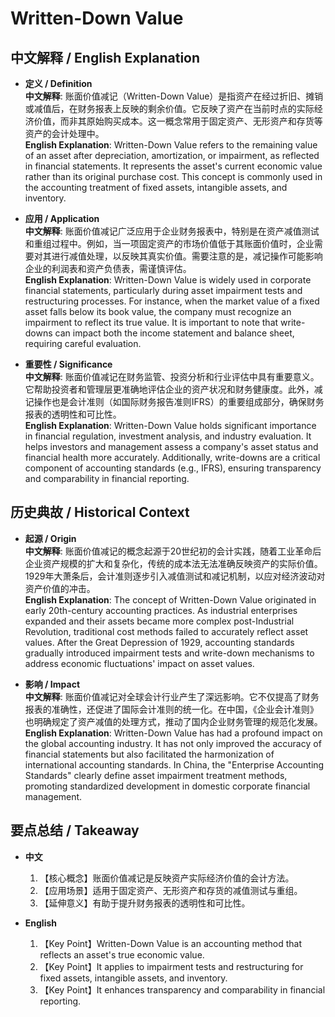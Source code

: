 # Written-Down Value

## 中文解释 / English Explanation

* **定义 / Definition**  
  **中文解释**: 账面价值减记（Written-Down Value）是指资产在经过折旧、摊销或减值后，在财务报表上反映的剩余价值。它反映了资产在当前时点的实际经济价值，而非其原始购买成本。这一概念常用于固定资产、无形资产和存货等资产的会计处理中。  
  **English Explanation**: Written-Down Value refers to the remaining value of an asset after depreciation, amortization, or impairment, as reflected in financial statements. It represents the asset's current economic value rather than its original purchase cost. This concept is commonly used in the accounting treatment of fixed assets, intangible assets, and inventory.

* **应用 / Application**  
  **中文解释**: 账面价值减记广泛应用于企业财务报表中，特别是在资产减值测试和重组过程中。例如，当一项固定资产的市场价值低于其账面价值时，企业需要对其进行减值处理，以反映其真实价值。需要注意的是，减记操作可能影响企业的利润表和资产负债表，需谨慎评估。  
  **English Explanation**: Written-Down Value is widely used in corporate financial statements, particularly during asset impairment tests and restructuring processes. For instance, when the market value of a fixed asset falls below its book value, the company must recognize an impairment to reflect its true value. It is important to note that write-downs can impact both the income statement and balance sheet, requiring careful evaluation.

* **重要性 / Significance**  
  **中文解释**: 账面价值减记在财务监管、投资分析和行业评估中具有重要意义。它帮助投资者和管理层更准确地评估企业的资产状况和财务健康度。此外，减记操作也是会计准则（如国际财务报告准则IFRS）的重要组成部分，确保财务报表的透明性和可比性。  
  **English Explanation**: Written-Down Value holds significant importance in financial regulation, investment analysis, and industry evaluation. It helps investors and management assess a company's asset status and financial health more accurately. Additionally, write-downs are a critical component of accounting standards (e.g., IFRS), ensuring transparency and comparability in financial reporting.

## 历史典故 / Historical Context

* **起源 / Origin**  
  **中文解释**: 账面价值减记的概念起源于20世纪初的会计实践，随着工业革命后企业资产规模的扩大和复杂化，传统的成本法无法准确反映资产的实际价值。1929年大萧条后，会计准则逐步引入减值测试和减记机制，以应对经济波动对资产价值的冲击。  
  **English Explanation**: The concept of Written-Down Value originated in early 20th-century accounting practices. As industrial enterprises expanded and their assets became more complex post-Industrial Revolution, traditional cost methods failed to accurately reflect asset values. After the Great Depression of 1929, accounting standards gradually introduced impairment tests and write-down mechanisms to address economic fluctuations' impact on asset values.

* **影响 / Impact**  
  **中文解释**: 账面价值减记对全球会计行业产生了深远影响。它不仅提高了财务报表的准确性，还促进了国际会计准则的统一化。在中国，《企业会计准则》也明确规定了资产减值的处理方式，推动了国内企业财务管理的规范化发展。  
  **English Explanation**: Written-Down Value has had a profound impact on the global accounting industry. It has not only improved the accuracy of financial statements but also facilitated the harmonization of international accounting standards. In China, the "Enterprise Accounting Standards" clearly define asset impairment treatment methods, promoting standardized development in domestic corporate financial management.

## 要点总结 / Takeaway

* **中文**  
  1. 【核心概念】账面价值减记是反映资产实际经济价值的会计方法。
  2. 【应用场景】适用于固定资产、无形资产和存货的减值测试与重组。
  3. 【延伸意义】有助于提升财务报表的透明性和可比性。

* **English**  
  1. 【Key Point】Written-Down Value is an accounting method that reflects an asset's true economic value.
  2. 【Key Point】It applies to impairment tests and restructuring for fixed assets, intangible assets, and inventory.
  3. 【Key Point】It enhances transparency and comparability in financial reporting.